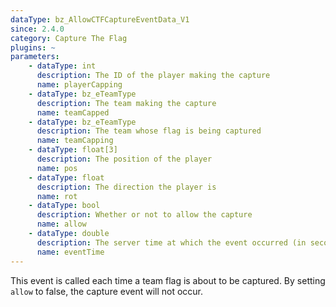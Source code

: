 ```yaml
---
dataType: bz_AllowCTFCaptureEventData_V1
since: 2.4.0
category: Capture The Flag
plugins: ~
parameters:
    - dataType: int
      description: The ID of the player making the capture
      name: playerCapping
    - dataType: bz_eTeamType
      description: The team making the capture
      name: teamCapped
    - dataType: bz_eTeamType
      description: The team whose flag is being captured
      name: teamCapping
    - dataType: float[3]
      description: The position of the player
      name: pos
    - dataType: float
      description: The direction the player is
      name: rot
    - dataType: bool
      description: Whether or not to allow the capture
      name: allow
    - dataType: double
      description: The server time at which the event occurred (in seconds).
      name: eventTime
---
```


This event is called each time a team flag is about to be captured. By setting `allow` to false, the capture event will not occur.
